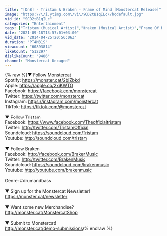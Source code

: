```yaml
---
title: "[DnB] - Tristam & Braken - Frame of Mind [Monstercat Release]"
image: "https:\/\/i.ytimg.com\/vi\/SCD2tB1qILc\/hqdefault.jpg"
vid_id: "SCD2tB1qILc"
categories: "Entertainment"
tags: ["Tristam (Musical Artist)","Braken (Musical Artist)","Frame Of Mind"]
date: "2021-09-18T13:57:01+03:00"
vid_date: "2014-04-25T20:56:06Z"
duration: "PT4M31S"
viewcount: "60893814"
likeCount: "512297"
dislikeCount: "9486"
channel: "Monstercat Uncaged"
---
```

{% raw %}▼ Follow Monstercat<br />Spotify: <a rel="nofollow" target="blank" href="https://monster.cat/2biZbkd">https://monster.cat/2biZbkd</a><br />Apple: <a rel="nofollow" target="blank" href="https://apple.co/2xiKWTO">https://apple.co/2xiKWTO</a><br />Facebook: <a rel="nofollow" target="blank" href="https://facebook.com/monstercat">https://facebook.com/monstercat</a><br />Twitter: <a rel="nofollow" target="blank" href="https://twitter.com/monstercat">https://twitter.com/monstercat</a><br />Instagram: <a rel="nofollow" target="blank" href="https://instagram.com/monstercat">https://instagram.com/monstercat</a><br />TikTok: <a rel="nofollow" target="blank" href="https://tiktok.com/@monstercat">https://tiktok.com/@monstercat</a><br /><br />▼ Follow Tristam<br />Facebook: <a rel="nofollow" target="blank" href="https://www.facebook.com/Theofficialtristam">https://www.facebook.com/Theofficialtristam</a><br />Twitter: <a rel="nofollow" target="blank" href="http://twitter.com/TristamOfficial">http://twitter.com/TristamOfficial</a><br />Soundcloud: <a rel="nofollow" target="blank" href="https://soundcloud.com/Tristam">https://soundcloud.com/Tristam</a><br />Youtube: <a rel="nofollow" target="blank" href="http://soundcloud.com/tristam">http://soundcloud.com/tristam</a><br /><br />▼ Follow Braken<br />Facebook: <a rel="nofollow" target="blank" href="http://facebook.com/BrakenMusic">http://facebook.com/BrakenMusic</a><br />Twitter: <a rel="nofollow" target="blank" href="http://twitter.com/BrakenMusic">http://twitter.com/BrakenMusic</a><br />Soundcloud: <a rel="nofollow" target="blank" href="https://soundcloud.com/brakenmusic">https://soundcloud.com/brakenmusic</a><br />Youtube: <a rel="nofollow" target="blank" href="http://youtube.com/brakenmusic">http://youtube.com/brakenmusic</a><br /><br />Genre: #drumandbass<br /><br />▼ Sign up for the Monstercat Newsletter!<br /><a rel="nofollow" target="blank" href="https://monster.cat/newsletter">https://monster.cat/newsletter</a><br /><br />▼ Want some new Merchandise?<br /><a rel="nofollow" target="blank" href="http://monster.cat/MonstercatShop">http://monster.cat/MonstercatShop</a><br /><br />▼ Submit to Monstercat!<br /><a rel="nofollow" target="blank" href="http://monster.cat/demo-submissions">http://monster.cat/demo-submissions</a>{% endraw %}

